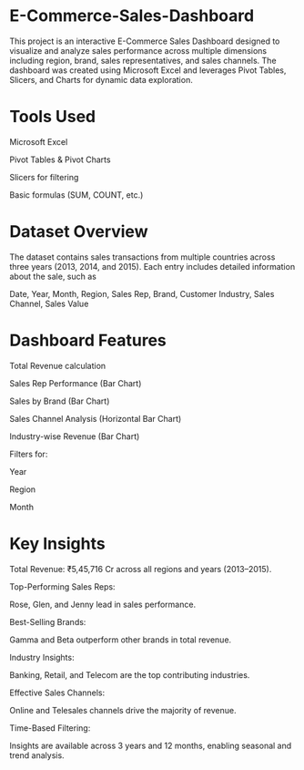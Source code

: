 # E-Commerce-Sales-Dashboard
This project is an interactive E-Commerce Sales Dashboard designed to visualize and analyze sales performance across multiple dimensions including region, brand, sales representatives, and sales channels. The dashboard was created using Microsoft Excel and leverages Pivot Tables, Slicers, and Charts for dynamic data exploration.
# Tools Used
Microsoft Excel

Pivot Tables & Pivot Charts

Slicers for filtering

Basic formulas (SUM, COUNT, etc.)
#  Dataset Overview
The dataset contains sales transactions from multiple countries across three years (2013, 2014, and 2015). Each entry includes detailed information about the sale, such as

Date, Year, Month, Region, Sales Rep, Brand, Customer Industry, Sales Channel, Sales Value


# Dashboard Features

Total Revenue calculation

Sales Rep Performance (Bar Chart)

Sales by Brand (Bar Chart)

Sales Channel Analysis (Horizontal Bar Chart)

Industry-wise Revenue (Bar Chart)

Filters for:

Year

Region

Month
#  Key Insights

Total Revenue: ₹5,45,716 Cr across all regions and years (2013–2015).

Top-Performing Sales Reps:

Rose, Glen, and Jenny lead in sales performance.

Best-Selling Brands:

Gamma and Beta outperform other brands in total revenue.

Industry Insights:

Banking, Retail, and Telecom are the top contributing industries.

Effective Sales Channels:

Online and Telesales channels drive the majority of revenue.

Time-Based Filtering:

Insights are available across 3 years and 12 months, enabling seasonal and trend analysis.
